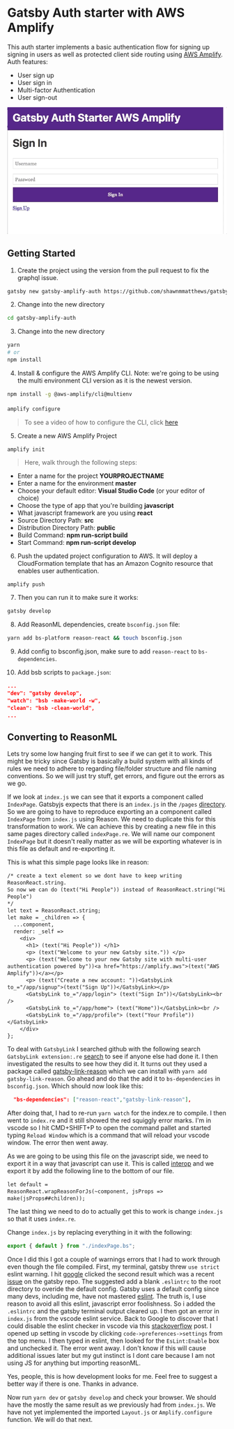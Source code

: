 # Gatsby Auth starter with AWS Amplify

This auth starter implements a basic authentication flow for signing up signing in users as well as protected client side routing using [AWS Amplify](https://amplify.aws). Auth features:
- User sign up
- User sign in
- Multi-factor Authentication
- User sign-out

![Gatsby Amplify](src/images/gatby-auth.gif)

## Getting Started

1. Create the project using the version from the pull request to fix the graphql issue.

```sh
gatsby new gatsby-amplify-auth https://github.com/shawnmmatthews/gatsby-auth-starter-aws-amplify.git
```

2. Change into the new directory

```sh
cd gatsby-amplify-auth
```

3. Change into the new directory

```sh
yarn
# or
npm install
```

4. Install & configure the AWS Amplify CLI. Note: we're going to be using the multi environment CLI version as it is the newest version.

```sh
npm install -g @aws-amplify/cli@multienv

amplify configure
```

> To see a video of how to configure the CLI, click [here](https://www.youtube.com/watch?v=fWbM5DLh25U)

5. Create a new AWS Amplify Project

```
amplify init
```

> Here, walk through the following steps:

- Enter a name for the project __YOURPROJECTNAME__
- Enter a name for the environment __master__
- Choose your default editor: __Visual Studio Code__ (or your editor of choice)
- Choose the type of app that you're building __javascript__
- What javascript framework are you using __react__
- Source Directory Path: __src__
- Distribution Directory Path: __public__
- Build Command: __npm run-script build__
- Start Command: __npm run-script develop__

6. Push the updated project configuration to AWS. It will deploy a CloudFormation template that has an Amazon Cognito resource that enables user authentication.

```sh
amplify push
```

7. Then you can run it to make sure it works:
```sh
gatsby develop
```

8. Add ReasonML dependencies, create `bsconfig.json` file:
```sh
yarn add bs-platform reason-react && touch bsconfig.json
```

9. Add config to bsconfig.json, make sure to add `reason-react` to `bs-dependencies`.

10. Add bsb scripts to `package.json`:

```json
...
"dev": "gatsby develop",
"watch": "bsb -make-world -w",
"clean": "bsb -clean-world",
...
```

## Converting to ReasonML

Lets try some low hanging fruit first to see if we can get it to work.
This might be tricky since Gatsby is basically a build system with all kinds of rules we need to adhere to regarding file/folder structure and file naming conventions. So we will just try stuff, get errors, and figure out the errors as we go.

If we look at `index.js` we can see that it exports a component called `IndexPage`. Gatsbyjs expects that there is an `index.js` in the `/pages` [directory](https://www.gatsbyjs.org/tutorial/part-one/#familiarizing-with-gatsby-pages). So we are going to have to reproduce exporting an a component called `IndexPage` from `index.js` using Reason. We need to duplicate this for this transformation to work. We can achieve this by creating a new file in this same pages directory called `indexPage.re`. We will name our component `IndexPage` but it doesn't really matter as we will be exporting whatever is in this file as default and re-exporting it.

This is what this simple page looks like in reason:

```reason
/* create a text element so we dont have to keep writing ReasonReact.string.
So now we can do (text("Hi People")) instead of ReasonReact.string("Hi People")
*/
let text = ReasonReact.string;
let make = _children => {
  ...component,
  render: _self =>
    <div>
      <h1> (text("Hi People")) </h1>
      <p> (text("Welcome to your new Gatsby site.")) </p>
      <p> (text("Welcome to your new Gatsby site with multi-user authentication powered by"))<a href="https://amplify.aws">(text("AWS Amplify"))</a></p>
      <p> (text("Create a new account: "))<GatsbyLink to_="/app/signup">(text("Sign Up"))</GatsbyLink></p>
      <GatsbyLink to_="/app/login"> (text("Sign In"))</GatsbyLink><br />
      <GatsbyLink to_="/app/home"> (text("Home"))</GatsbyLink><br />
      <GatsbyLink to_="/app/profile"> (text("Your Profile"))</GatsbyLink>
    </div>
};
```

To deal with `GatsbyLink` I searched github with the following search `GatsbyLink extension:.re` [search](https://github.com/search?q=GatsbyLink+extension%3A.re&type=Code) to see if anyone else had done it. I then investigated the results to see how they did it. It turns out they used a package called [gatsby-link-reason](https://github.com/jtberglund/gatsby-link-reason) which we can install with `yarn add gatsby-link-reason`. Go ahead and do that the add it to `bs-dependencies` in `bsconfig.json`. Which should now look like this:

```json
  "bs-dependencies": ["reason-react","gatsby-link-reason"],
```

After doing that, I had to re-run `yarn watch` for the index.re to compile. I then went to `index.re` and it still showed the red squiggly error marks. I'm in vscode so I hit CMD+SHIFT+P to open the command pallet and started typing `Reload Window` which is a command that will reload your vscode window. The error then went away.

As we are going to be using this file on the javascript side, we need to export it in a way that javascript can use it. This is called [interop](https://reasonml.github.io/reason-react/docs/en/interop#reactjs-using-reasonreact) and we export it by add the following line to the bottom of our file.

```reason
let default =
ReasonReact.wrapReasonForJs(~component, jsProps => make(jsProps##children));
```

The last thing we need to do to actually get this to work is change `index.js` so that it uses `index.re`.

Change `index.js` by replacing everything in it with the following:

```js
export { default } from "./indexPage.bs";
```

Once I did this I got a couple of warnings errors that I had to work through even though the file compiled. First, my terminal, gatsby threw `use strict` eslint warning. I hit [google](https://www.google.com/search?hl=en&q=gatsby%20eslint%20disable%20false%20%2D%20disable%20warnings%20about%20strict%20mode) clicked the second result which was a recent [issue](https://github.com/gatsbyjs/gatsby/issues/5763) on the gatsby repo. The suggested add a blank `.eslintrc` to the root directory to overide the default config. Gatsby uses a default config since many devs, including me, have not mastered [eslint](https://eslint.org/.). The truth is, I use reason to avoid all this eslint, javascript error foolishness. So i added the `.eslintrc` and the gatsby terminal output cleared up. I then got an error in `index.js` from the vscode eslint service. Back to Google to discover that I could disable the eslint checker in vscode via this [stackoverflow](https://stackoverflow.com/questions/35939042/disable-eslint-parser-error-messages-vscode) post. I opened up setting in vscode by clicking `code->preferences->settings` from the top menu. I then typed in eslint, then looked for the `EsLint:Enable` box and unchecked it. The error went away. I don't know if this will cause additional issues later but my gut instinct is I dont care because I am not using JS for anything but importing reasonML.

Yes, people, this is how development looks for me. Feel free to suggest a better way if there is one. Thanks in advance.

Now run `yarn dev` or `gatsby develop` and check your browser. We should have the mostly the same result as we previously had from `index.js`. We have not yet implemented the imported `Layout.js` or `Amplify.configure` function. We will do that next.
